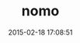 ---
layout: post
title:  "nomo"
repo:   "stackd/nomo"
date:   2015-02-18 17:08:51
gemurl: https://github.com/stackd/nomo
---